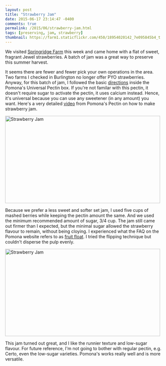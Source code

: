 ```yaml
---
layout: post
title: "Strawberry Jam"
date: 2015-06-17 23:14:47 -0400
comments: true
permalink: /2015/06/strawberry-jam.html
tags: [preserving, jam, strawberry]
thumbnail: https://farm1.staticflickr.com/450/18954020142_7e095845b4_t.jpg
---
```


We visited [Springridge Farm](http://www.springridgefarm.com/) this week
and came home with a flat of sweet, fragrant Jewel strawberries. A batch
of jam was a great way to preserve this summer harvest.

It seems there are fewer and fewer pick your own operations in the area.
Two farms I checked in Burlington no longer offer PYO strawberries.
Anyway, for this batch of jam, I followed the basic
[directions](http://www.pomonapectin.com/directions/) inside the Pomona's
Universal Pectin box. If you're not familar with this pectin, it doesn't
require sugar to activate the pectin, it uses calcium instead. Hence,
it's universal because you can use any sweetener (in any amount) you
want. Here's a very detailed [video](https://vimeo.com/24320316) from
Pomona's Pectin on how to make strawberry jam.

<a href="https://www.flickr.com/photos/gnuf/18954020142"
title="Strawberry Jam by Eric Fung, on Flickr"><img
src="https://c1.staticflickr.com/1/450/18954020142_7e095845b4.jpg"
width="500" height="281" alt="Strawberry Jam"></a>

Because we prefer a less sweet and softer set jam, I used five cups of
mashed berries while keeping the pectin amount the same. And we used the
minimum recommended amount of sugar, 3/4 cup. The jam still came
out firmer than I expected, but the minimal sugar allowed the strawberry
flavour to remain, without being cloying. I experienced what
the FAQ on the Pomona website refers to as [fruit float](http://www.pomonapectin.com/faq/my-jam-has-separated-i-have-all-the-pulp-at-the-top-of-the-jar-and-juice-underneath-what-did-i-do-wrong-and-how-can-i-fix-it/).
I tried the flipping technique but couldn't disperse the pulp evenly.

<a href="https://www.flickr.com/photos/gnuf/18771731908"
title="Strawberry Jam by Eric Fung, on Flickr"><img
src="https://c1.staticflickr.com/1/360/18771731908_66b4af5e80.jpg"
width="500" height="281" alt="Strawberry Jam"></a>

This jam turned out great, and I like the runnier texture and low-sugar
flavour. For future reference, I'm not going to bother with regular pectin,
e.g. Certo, even the low-sugar varieties. Pomona's works really
well and is more versatile.
